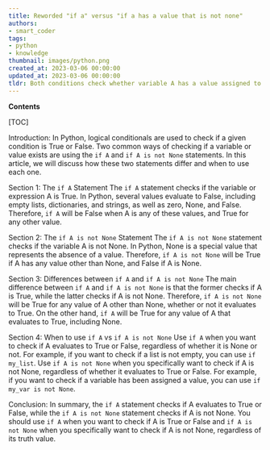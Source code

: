 ```yaml
---
title: Reworded "if a" versus "if a has a value that is not none"
authors:
- smart_coder
tags:
- python
- knowledge
thumbnail: images/python.png
created_at: 2023-03-06 00:00:00
updated_at: 2023-03-06 00:00:00
tldr: Both conditions check whether variable A has a value assigned to it, but `if A is not None` is more explicit and considered to be a more Pythonic way of checking for a None value.
---
```


**Contents**

[TOC]

Introduction:
In Python, logical conditionals are used to check if a given condition is True or False. Two common ways of checking if a variable or value exists are using the `if A` and `if A is not None` statements. In this article, we will discuss how these two statements differ and when to use each one.

Section 1: The `if A` Statement
The `if A` statement checks if the variable or expression A is True. In Python, several values evaluate to False, including empty lists, dictionaries, and strings, as well as zero, None, and False. Therefore, `if A` will be False when A is any of these values, and True for any other value. 

Section 2: The `if A is not None` Statement
The `if A is not None` statement checks if the variable A is not None. In Python, None is a special value that represents the absence of a value. Therefore, `if A is not None` will be True if A has any value other than None, and False if A is None.

Section 3: Differences between `if A` and `if A is not None`
The main difference between `if A` and `if A is not None` is that the former checks if A is True, while the latter checks if A is not None. Therefore, `if A is not None` will be True for any value of A other than None, whether or not it evaluates to True. On the other hand, `if A` will be True for any value of A that evaluates to True, including None.

Section 4: When to use `if A` vs `if A is not None`
Use `if A` when you want to check if A evaluates to True or False, regardless of whether it is None or not. For example, if you want to check if a list is not empty, you can use `if my_list`. Use `if A is not None` when you specifically want to check if A is not None, regardless of whether it evaluates to True or False. For example, if you want to check if a variable has been assigned a value, you can use `if my_var is not None`. 

Conclusion:
In summary, the `if A` statement checks if A evaluates to True or False, while the `if A is not None` statement checks if A is not None. You should use `if A` when you want to check if A is True or False and `if A is not None` when you specifically want to check if A is not None, regardless of its truth value.
